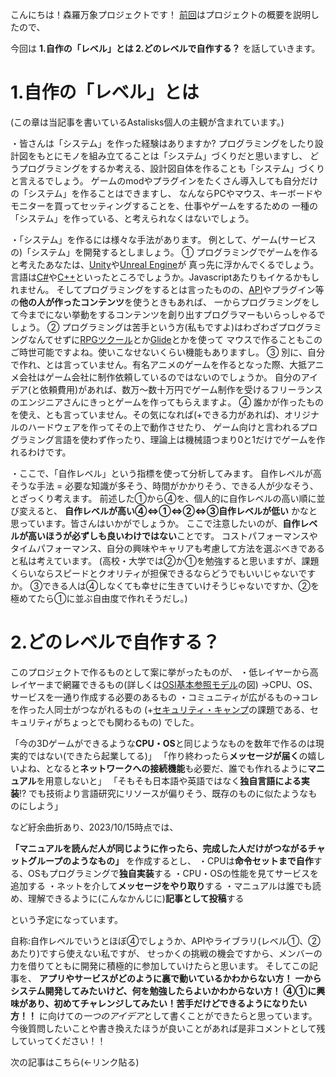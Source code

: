 こんにちは！森羅万象プロジェクトです！
[前回](https://github.com/shinrabansyo/tech-blog/blob/main/Articles/00-01_%E8%87%AA%E5%B7%B1%E7%B4%B9%E4%BB%8B.md)はプロジェクトの概要を説明したので、

今回は
**1.自作の「レベル」とは
2.どのレベルで自作する？**
を話していきます。


# 1.自作の「レベル」とは
(この章は当記事を書いているAstalisks個人の主観が含まれています。)

・皆さんは「システム」を作った経験はありますか?
プログラミングをしたり設計図をもとにモノを組み立てることは「システム」づくりだと思いますし、
どうプログラミングをするか考える、設計図自体を作ることも「システム」づくりと言えるでしょう。
ゲームのmodやプラグインをたくさん導入しても自分だけの「システム」を作ることはできますし、
なんならPCやマウス、キーボードやモニターを買ってセッティングすることを、仕事やゲームをするための
一種の「システム」を作っている、と考えられなくはないでしょう。

・「システム」を作るには様々な手法があります。
例として、ゲーム(サービスの)「システム」を開発するとしましょう。
① プログラミングでゲームを作ると考えたあなたは、[Unity](https://unity.com/ja/download)や[Unreal Engine](https://www.unrealengine.com/ja/unreal-engine-5)が
真っ先に浮かんでくるでしょう。言語は[C#](https://dotnet.microsoft.com/ja-jp/languages/csharp)や[C++](https://learn.microsoft.com/ja-jp/cpp/cpp/welcome-back-to-cpp-modern-cpp?view=msvc-170)といったところでしょうか。Javascriptあたりもイケるかもしれません。
そしてプログラミングをするとは言ったものの、[API](https://gblogs.cisco.com/jp/2021/08/whats_rest-api_basic/)やプラグイン等の**他の人が作ったコンテンツ**を使うときもあれば、
一からプログラミングをして今までにない挙動をするコンテンツを創り出すプログラマーもいらっしゃるでしょう。
② プログラミングは苦手という方(私もですよ)はわざわざプログラミングなんてせずに[RPGツクール](https://tkool.jp/mv/about/index.html)とか[Glide](https://www.glideapps.com/)とかを使って
マウスで作ることもこのご時世可能ですよね。使いこなせないくらい機能もありますし。
③ 別に、自分で作れ、とは言っていません。有名アニメのゲームを作るとなった際、大抵アニメ会社はゲーム会社に制作依頼しているのではないのでしょうか。
自分のアイデア(と依頼費用)があれば、数万～数十万円でゲーム制作を受けるフリーランスのエンジニアさんにきっとゲームを作ってもらえますよ。
④ 誰かが作ったものを使え、とも言っていません。その気になれば(+できる力があれば)、オリジナルのハードウェアを作ってその上で動作させたり、
ゲーム向けと言われるプログラミング言語を使わず作ったり、理論上は機械語つまり0と1だけでゲームを作れるわけです。

・ここで、「自作レベル」という指標を使って分析してみます。
自作レベルが高そうな手法 = 必要な知識が多そう、時間がかかりそう、できる人が少なそう、とざっくり考えます。
前述した①から④を、個人的に自作レベルの高い順に並び変えると、
**自作レベルが高い④⇔①⇔②⇔③自作レベルが低い**
かなと思っています。皆さんはいかがでしょうか。
ここで注意したいのが、**自作レベルが高いほうが必ずしも良いわけではない**ことです。
コストパフォーマンスやタイムパフォーマンス、自分の興味やキャリアも考慮して方法を選ぶべきであると私は考えています。
(高校・大学では②か①を勉強すると思いますが、課題くらいならスピードとクオリティが担保できるならどうでもいいじゃないですか。
③できる人は④しなくても幸せに生きていけそうじゃないですか、②を極めてたら①に並ぶ自由度で作れそうだし。)


# 2.どのレベルで自作する？

このプロジェクトで作るものとして案に挙がったものが、
・低レイヤーから高レイヤーまで網羅できるもの(詳しくは[OSI基本参照モデル](https://www.iso.org/ics/35.100/x/)の図)
→CPU、OS、サービスを一通り作成する必要のあるもの
・コミュニティが広がるもの→コレを作った人同士がつながれるもの
(+[セキュリティ・キャンプ](https://www.ipa.go.jp/jinzai/security-camp/about.html)の課題である、セキュリティがちょっとでも関わるもの)
でした。

「今の3Dゲームができるような**CPU・OS**と同じようなものを数年で作るのは現実的ではない(できたら起業してる)」
「作り終わったら**メッセージが届く**の嬉しいよね、となると**ネットワークへの接続機能**も必要だ、誰でも作れるように**マニュアル**を用意しないと」
「そもそも日本語や英語ではなく**独自言語による実装**!? でも技術より言語研究にリソースが偏りそう、既存のものに似たようなものにしよう」

など紆余曲折あり、2023/10/15時点では、

**「マニュアルを読んだ人が同じように作ったら、完成した人だけがつながるチャットグループのようなもの」**
を作成するとし、
・CPUは**命令セットまで自作**する、OSもプログラミングで**独自実装**する
・CPU・OSの性能を見てサービスを追加する
・ネットを介して**メッセージをやり取り**する
・マニュアルは誰でも読め、理解できるように(こんなかんじに)**記事として投稿**する

という予定になっています。


自称:自作レベルでいうとほぼ④でしょうか、APIやライブラリ(レベル①、②あたり)ですら使えない私ですが、
せっかくの挑戦の機会ですから、メンバーの力を借りてともに開発に積極的に参加していけたらと思います。
そしてこの記事を、
**アプリやサービスがどのように裏で動いているかわからない方！**
**一からシステム開発してみたいけど、何を勉強したらよいかわからない方！**
**④①に興味があり、初めてチャレンジしてみたい！苦手だけどできるようになりたい方！！**
に向けての*一つのアイデア*として書くことができたらと思っています。
今後質問したいことや書き換えたほうが良いことがあれば是非コメントとして残していってください！！


次の記事はこちら(←リンク貼る)
